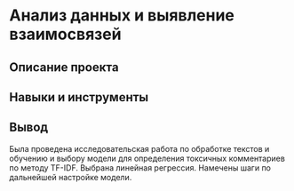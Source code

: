 
# Анализ данных и выявление взаимосвязей
## Описание проекта
## Навыки и инструменты
## Вывод
Была проведена исследовательская работа по обработке текстов и обучению и выбору модели для определения токсичных комментариев по методу TF-IDF. Выбрана линейная регрессия. Намечены шаги по дальнейшей настройке модели.
